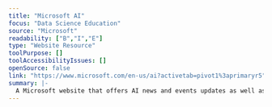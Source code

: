```yaml
---
title: "Microsoft AI"
focus: "Data Science Education"
source: "Microsoft"
readability: ["B","I","E"]
type: "Website Resource"
toolPurpose: []
toolAccessibilityIssues: []
openSource: false
link: "https://www.microsoft.com/en-us/ai?activetab=pivot1%3aprimaryr5"
summary: |-
  A Microsoft website that offers AI news and events updates as well as learning materials and resources for beginners to experts, with four primary learning learning streams: AI Business School, AI Sschool, AI Lab and Experience AI.
---
```


